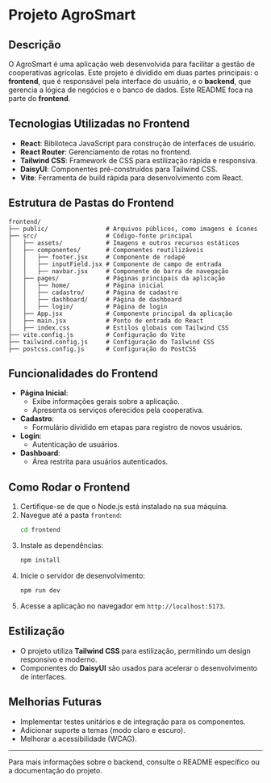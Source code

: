 # Projeto AgroSmart

## Descrição

O AgroSmart é uma aplicação web desenvolvida para facilitar a gestão de cooperativas agrícolas. Este projeto é dividido em duas partes principais: o **frontend**, que é responsável pela interface do usuário, e o **backend**, que gerencia a lógica de negócios e o banco de dados. Este README foca na parte do **frontend**.

## Tecnologias Utilizadas no Frontend

- **React**: Biblioteca JavaScript para construção de interfaces de usuário.
- **React Router**: Gerenciamento de rotas no frontend.
- **Tailwind CSS**: Framework de CSS para estilização rápida e responsiva.
- **DaisyUI**: Componentes pré-construídos para Tailwind CSS.
- **Vite**: Ferramenta de build rápida para desenvolvimento com React.

## Estrutura de Pastas do Frontend

```
frontend/
├── public/                # Arquivos públicos, como imagens e ícones
├── src/                   # Código-fonte principal
│   ├── assets/            # Imagens e outros recursos estáticos
│   ├── componentes/       # Componentes reutilizáveis
│   │   ├── footer.jsx     # Componente de rodapé
│   │   ├── inputField.jsx # Componente de campo de entrada
│   │   ├── navbar.jsx     # Componente de barra de navegação
│   ├── pages/             # Páginas principais da aplicação
│   │   ├── home/          # Página inicial
│   │   ├── cadastro/      # Página de cadastro
│   │   ├── dashboard/     # Página de dashboard
│   │   ├── login/         # Página de login
│   ├── App.jsx            # Componente principal da aplicação
│   ├── main.jsx           # Ponto de entrada do React
│   ├── index.css          # Estilos globais com Tailwind CSS
├── vite.config.js         # Configuração do Vite
├── tailwind.config.js     # Configuração do Tailwind CSS
├── postcss.config.js      # Configuração do PostCSS
```

## Funcionalidades do Frontend

- **Página Inicial**:
  - Exibe informações gerais sobre a aplicação.
  - Apresenta os serviços oferecidos pela cooperativa.
- **Cadastro**:
  - Formulário dividido em etapas para registro de novos usuários.
- **Login**:
  - Autenticação de usuários.
- **Dashboard**:
  - Área restrita para usuários autenticados.

## Como Rodar o Frontend

1. Certifique-se de que o Node.js está instalado na sua máquina.
2. Navegue até a pasta `frontend`:
   ```bash
   cd frontend
   ```
3. Instale as dependências:
   ```bash
   npm install
   ```
4. Inicie o servidor de desenvolvimento:
   ```bash
   npm run dev
   ```
5. Acesse a aplicação no navegador em `http://localhost:5173`.

## Estilização

- O projeto utiliza **Tailwind CSS** para estilização, permitindo um design responsivo e moderno.
- Componentes do **DaisyUI** são usados para acelerar o desenvolvimento de interfaces.

## Melhorias Futuras

- Implementar testes unitários e de integração para os componentes.
- Adicionar suporte a temas (modo claro e escuro).
- Melhorar a acessibilidade (WCAG).

---

Para mais informações sobre o backend, consulte o README específico ou a documentação do projeto.
